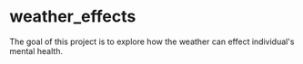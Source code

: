 # weather_effects
The goal of this project is to explore how the weather can effect individual's mental health.

